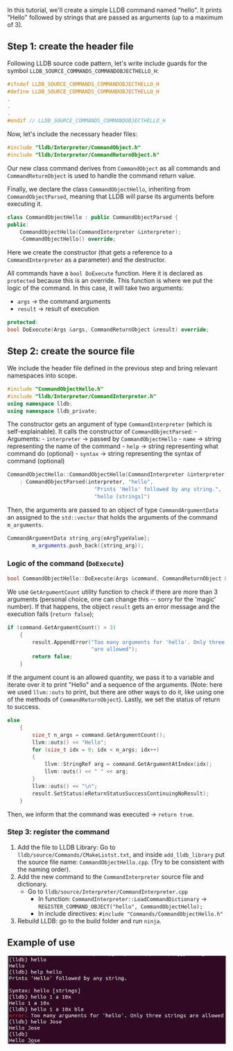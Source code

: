 In this tutorial, we'll create a simple LLDB command named "hello". It prints "Hello" followed by strings that are passed as arguments (up to a maximum of 3).

## Step 1: create the header file

Following LLDB source code pattern, let's write include guards for the symbol `LLDB_SOURCE_COMMANDS_COMMANDOBJECTHELLO_H`:

```cpp
#ifndef LLDB_SOURCE_COMMANDS_COMMANDOBJECTHELLO_H
#define LLDB_SOURCE_COMMANDS_COMMANDOBJECTHELLO_H
.
.
.
#endif // LLDB_SOURCE_COMMANDS_COMMANDOBJECTHELLO_H
```

Now, let's include the necessary header files:

```cpp
#include "lldb/Interpreter/CommandObject.h"
#include "lldb/Interpreter/CommandReturnObject.h"
```

Our new class command derives from `CommandObject` as all commands and `CommandReturnObject` is used to handle the command return value.

Finally, we declare the class `CommandObjectHello`, inheriting from `CommandObjectParsed`, meaning that LLDB will parse its arguments before executing it.

```cpp
class CommandObjectHello : public CommandObjectParsed {
public:
    CommandObjectHello(CommandInterpreter &interpreter);
    ~CommandObjectHello() override;
```

Here we create the constructor (that gets a reference to a `CommandInterpreter` as a parameter) and the destructor.

All commands have a `bool DoExecute` function. Here it is declared as `protected` because this is an override. This function is where we put the logic of the command. In this case, it will take two arguments:
- `args` -> the command arguments
- `result` -> result of execution

```cpp
protected:
bool DoExecute(Args &args, CommandReturnObject &result) override;
```

## Step 2: create the source file

We include the header file defined in the previous step and bring relevant namespaces into scope.

```cpp
#include "CommandObjectHello.h"
#include "lldb/Interpreter/CommandInterpreter.h"
using namespace lldb;
using namespace lldb_private;
```

The constructor gets an argument of type `CommandInterpreter` (which is self-explainable). It calls the constructor of `CommandObjectParsed`:
	- Arguments: 
		- `interpreter` -> passed by `CommandObjectHello`
		- `name` -> string representing the name of the command
		- `help` -> string representing what command do (optional)
		- `syntax` -> string representing the syntax of command (optional)

```cpp
CommandObjectHello::CommandObjectHello(CommandInterpreter &interpreter)
    : CommandObjectParsed(interpreter, "hello",
                            "Prints 'Hello' followed by any string.",
                            "hello [strings]")
```

Then, the arguments are passed to an object of type `CommandArgumentData` an assigned to the `std::vector` that holds the arguments of the command `m_arguments`.

```cpp
CommandArgumentData string_arg{eArgTypeValue};
        m_arguments.push_back({string_arg});
```

### Logic of the command (`DoExecute`)

```cpp
bool CommandObjectHello::DoExecute(Args &command, CommandReturnObject &result)
```

We use `GetArgumentCount` utility function to check if there are more than 3 arguments (personal choice, one can change this -- sorry for the 'magic' number). If that happens, the object `result` gets an error message and the execution fails (`return false`);

```cpp
if (command.GetArgumentCount() > 3)
    {
        result.AppendError("Too many arguments for 'hello'. Only three strings "
                           "are allowed");
        return false;
    }
```

If the argument count is an allowed quantity, we pass it to a variable and iterate over it to print "Hello" and a sequence of the arguments. (Note: here we used `llvm::outs` to print, but there are other ways to do it, like using one of the methods of `CommandReturnObject`). Lastly, we set the status of return to success.

```cpp
else
    {
        size_t n_args = command.GetArgumentCount();
        llvm::outs() << "Hello";
        for (size_t idx = 0; idx < n_args; idx++)
        {
            llvm::StringRef arg = command.GetArgumentAtIndex(idx);
            llvm::outs() << " " << arg;
        }
        llvm::outs() << "\n";
        result.SetStatus(eReturnStatusSuccessContinuingNoResult);
    }
```
Then, we inform that the command was executed -> `return true`.

### Step 3: register the command

1. Add the file to LLDB Library: Go to `lldb/source/Commands/CMakeListst.txt`, and inside `add_lldb_library` put the source file name: `CommandObjectHello.cpp`. (Try to be consistent with the naming order).
2. Add the new command to the `CommandInterpreter` source file and dictionary.
	- Go to `lldb/source/Interpreter/CommandInterpreter.cpp` 
		- In function: `CommandInterpreter::LoadCommandDictionary` -> `REGISTER_COMMAND_OBJECT("hello", CommandObjectHello);`
		- In include directives: `#include "Commands/CommandObjectHello.h"`
3. Rebuild LLDB: go to the build folder and run `ninja`.

## Example of use

![Example](images/Pasted%20image%2020230808233753.png)
